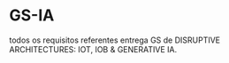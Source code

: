 # GS-IA
todos os requisitos referentes entrega GS de DISRUPTIVE ARCHITECTURES: IOT, IOB &amp; GENERATIVE IA.
